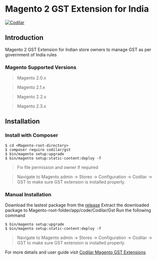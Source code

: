 # Magento 2 GST Extension for India
[![Codilar](https://www.codilar.com/codilar-logo.png)](https://www.codilar.com/)

## Introduction
Magento 2 GST Extension for Indian store owners to manage GST as per government of India rules

### Magento Supported Versions
> Magento 2.0.x

> Magento 2.1.x

> Magento 2.2.x

> Magento 2.3.x


## Installation

### Install with Composer

    $ cd <Magento-root-directory>
    $ composer require codilar/gst
    $ bin/magento setup:upgrade
    $ bin/magento setup:static-content:deploy -f

> Fix file permission and owner if required

> Navigate to Magento admin → Stores → Configuration → Codilar → GST to
> make sure GST extension is installed properly.


### Manual Installation

Download the lastest package from the [release](https://github.com/Codilar/magento-2-gst/releases)
Extract the downloaded package to Magento-root-folder/app/code/Codilar/Gst
Run the following command

    $ bin/magento setup:upgrade
    $ bin/magento setup:static-content:deploy -f

> Navigate to Magento admin → Stores → Configuration → Codilar → GST to
> make sure GST extension is installed properly.

For more details and user guide visit [Codilar Magento GST Extensions](https://www.codilar.com/magento-gst-extension/)


